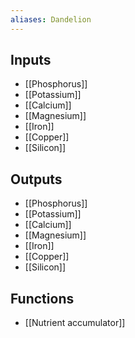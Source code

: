 ```yaml
---
aliases: Dandelion
---
```


## Inputs
- [[Phosphorus]]
- [[Potassium]]
- [[Calcium]]
- [[Magnesium]]
- [[Iron]]
- [[Copper]] 
- [[Silicon]]

## Outputs
- [[Phosphorus]]
- [[Potassium]]
- [[Calcium]]
- [[Magnesium]]
- [[Iron]]
- [[Copper]] 
- [[Silicon]]

## Functions
- [[Nutrient accumulator]]